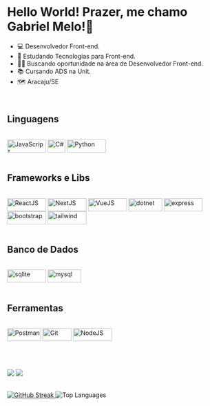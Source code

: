 # Hello World! Prazer, me chamo Gabriel Melo!👋

- 💻 Desenvolvedor Front-end.
- 🌱 Estudando Tecnologias para Front-end.
- 🧑‍💻 Buscando oportunidade na área de Desenvolvedor Front-end.
- 📚 Cursando ADS na Unit.
- 🗺️ Aracaju/SE
<br>

## Linguagens
<div style="display: inline_block"><br>
    <img align="center" alt="JavaScript" height="30" width="90" src="https://img.shields.io/badge/JavaScript-F7DF1E?style=for-the-badge&logo=javascript&logoColor=black">
    <img align="center" alt="C#" height="30" width="41" src="https://img.shields.io/badge/C%23-239120?style=for-the-badge&logo=c-sharp&logoColor=white">
    <img align="center" alt="Python" height="30" width="90" src="https://img.shields.io/badge/python-3670A0?style=for-the-badge&logo=python&logoColor=ffdd54">
</div><br>

## Frameworks e Libs
<div style="display: inline_block"><br>
  <img align="center" alt="ReactJS" height="30" width="90" src="https://img.shields.io/badge/React-20232A?style=for-the-badge&logo=react&logoColor=61DAFB">
  <img align="center" alt="NextJS" height="30" width="90" src="https://img.shields.io/badge/Next-black?style=for-the-badge&logo=next.js&logoColor=white">
  <img align="center" alt="VueJS" height="30" width="90" src="https://img.shields.io/badge/vuejs-%2335495e.svg?style=for-the-badge&logo=vuedotjs&logoColor=%234FC08D">
  <img align="center" alt="dotnet" height="30" width="78" src="https://img.shields.io/badge/.NET-5C2D91?style=for-the-badge&logo=.net&logoColor=white">
  <img align="center" alt="express" height="30" width="90" src="https://img.shields.io/badge/express.js-%23404d59.svg?style=for-the-badge&logo=express&logoColor=%2361DAFB">
  <img align="center" alt="bootstrap" height="30" width="90" src="https://img.shields.io/badge/-boostrap-0D1117?style=for-the-badge&logo=bootstrap&labelColor=0D1117">
  <img align="center" alt="tailwind" height="30" width="90" src="https://img.shields.io/badge/tailwindcss-%2338B2AC.svg?style=for-the-badge&logo=tailwind-css&logoColor=white">
</div><br>
  
## Banco de Dados
<div style="display: inline_block"><br>
  <img align="center" alt="sqlite" height="30" width="90" src="https://img.shields.io/badge/SQLite-000?style=for-the-badge&logo=sqlite&logoColor=07405E">
  <img align="center" alt="mysql" height="30" width="78" src="https://img.shields.io/badge/MySQL-00000F?style=for-the-badge&logo=mysql&logoColor=white">
</div><br>


  ## Ferramentas
<div style="display: inline_block"><br>
  <img align="center" alt="Postman" height="30" width="78" src="https://img.shields.io/badge/Postman-FF6C37.svg?style=for-the-badge&logo=Postman&logoColor=white">
  <img align="center" alt="Git" height="30" width="67" src="https://img.shields.io/badge/GIT-E44C30?style=for-the-badge&logo=git&logoColor=white">
    <img align="center" alt="NodeJS" height="30" width="90" src="https://img.shields.io/badge/node.js-6DA55F?style=for-the-badge&logo=node.js&logoColor=white">
</div><br>

<div><br>

</div><br>

  <a href="https://www.instagram.com/newmell0h_/" target="_blank"><img src="https://img.shields.io/badge/-Instagram-%23E4405F?style=for-the-badge&logo=instagram&logoColor=white" target="_blank"></a>
  <a href="https://www.linkedin.com/in/gabriel-melo-114046217/" target="_blank"><img src="https://img.shields.io/badge/-LinkedIn-%230077B5?style=for-the-badge&logo=linkedin&logoColor=white" target="_blank"></a> 

 ##
<div style="display: grid; grid-template-columns: 1fr 1fr; column-gap: 20px; margin-top: 2rem;">
  <div>
    <a href="https://git.io/streak-stats">
      <img src="https://github-readme-streak-stats.herokuapp.com?user=SimonMelo&theme=dark&border_radius=010&locale=pt_BR&card_width=500&hide_longest_streak=true" alt="GitHub Streak">
    </a>
    <img src="https://github-readme-stats.vercel.app/api/top-langs/?username=SimonMelo&layout=compact&theme=dark" alt="Top Languages">
  </div>
</div>

